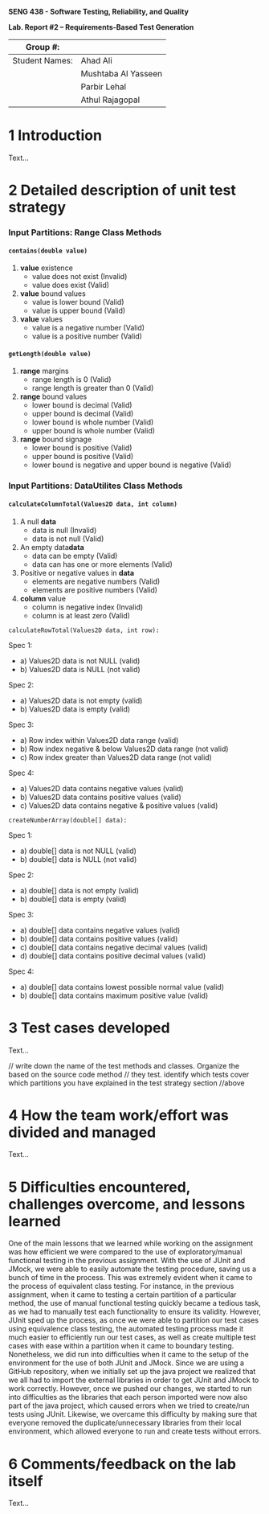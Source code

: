 **SENG 438 - Software Testing, Reliability, and Quality**

**Lab. Report \#2 – Requirements-Based Test Generation**

| Group \#:      |     |
| -------------- | --- |
| Student Names: |  Ahad Ali   |
|                |  Mushtaba Al Yasseen   |
|                |  Parbir Lehal   |
|                |  Athul Rajagopal   |

# 1 Introduction

Text…


# 2 Detailed description of unit test strategy

### Input Partitions: Range Class Methods

#### `contains(double value)` ####
1.	**value** existence
	-	value does not exist (Invalid)
	-	value does exist (Valid)
2. 	**value** bound values
	- 	value is lower bound (Valid)
	- 	value is upper bound (Valid)
3. 	**value** values
	-	value is a negative number (Valid)
	-	value is a positive number (Valid)

#### `getLength(double value)` ####
1.	**range** margins
	-	range length is 0 (Valid)
	-	range length is greater than 0 (Valid)
2. 	**range** bound values
	- 	lower bound is decimal (Valid)
	- 	upper bound is decimal (Valid)
	- 	lower bound is whole number (Valid)
	- 	upper bound is whole number (Valid)
3. 	**range** bound signage
	- 	lower bound is positive (Valid)
	- 	upper bound is positive (Valid)
	- 	lower bound is negative and upper bound is negative (Valid)


### Input Partitions: DataUtilites Class Methods

#### `calculateColumnTotal(Values2D data, int column)` ####
1.	A null **data** 
	-	data is null (Invalid)
	-	data is not null (Valid)
2. 	An empty data**data**
	-	data can be empty (Valid)
	-	data can has one or more elements (Valid)
3. 	Positive or negative values in **data**
	- 	elements are negative numbers (Valid)
	- 	elements are positive numbers (Valid)
4. 	**column** value 
	-	column is negative index (Invalid)
	-	column is at least zero (Valid)


```
calculateRowTotal(Values2D data, int row):
```

Spec 1:
* a) Values2D data is not NULL (valid)
* b) Values2D data is NULL (not valid)

Spec 2:
* a) Values2D data is not empty (valid)
* b) Values2D data is empty (valid)

Spec 3:
* a) Row index within Values2D data range (valid)
* b) Row index negative & below Values2D data range (not valid)
* c) Row index greater than Values2D data range (not valid)

Spec 4:
* a) Values2D data contains negative values (valid)
* b) Values2D data contains positive values (valid)
* c) Values2D data contains negative & positive values (valid)

```
createNumberArray(double[] data):
```
Spec 1:
* a) double[] data is not NULL (valid)
* b) double[] data is NULL (not valid)

Spec 2:
* a) double[] data is not empty (valid)
* b) double[] data is empty (valid)

Spec 3:
* a) double[] data contains negative values (valid)
* b) double[] data contains positive values (valid)
* c) double[] data contains negative decimal values (valid)
* d) double[] data contains positive decimal values (valid)

Spec 4:
* a) double[] data contains lowest possible normal value (valid)
* b) double[] data contains maximum positive value (valid)

# 3 Test cases developed

Text…

// write down the name of the test methods and classes. Organize the based on
the source code method // they test. identify which tests cover which partitions
you have explained in the test strategy section //above

# 4 How the team work/effort was divided and managed

Text…

# 5 Difficulties encountered, challenges overcome, and lessons learned

One of the main lessons that we learned while working on the assignment was how efficient we were compared to the use of exploratory/manual functional testing in the previous assignment. With the use of JUnit and JMock, we were able to easily automate the testing procedure, saving us a bunch of time in the process. This was extremely evident when it came to the process of equivalent class testing. For instance, in the previous assignment, when it came to testing a certain partition of a particular method, the use of manual functional testing quickly became a tedious task, as we had to manually test each functionality to ensure its validity. However, JUnit sped up the process, as once we were able to partition our test cases using equivalence class testing, the automated testing process made it much easier to efficiently run our test cases, as well as create multiple test cases with ease within a partition when it came to boundary testing. Nonetheless, we did run into difficulties when it came to the setup of the environment for the use of both JUnit and JMock. Since we are using a GitHub repository, when we initially set up the java project we realized that we all had to import the external libraries in order to get JUnit and JMock to work correctly. However, once we pushed our changes, we started to run into difficulties as the libraries that each person imported were now also part of the java project, which caused errors when we tried to create/run tests using JUnit. Likewise, we overcame this difficulty by making sure that everyone removed the duplicate/unnecessary libraries from their local environment, which allowed everyone to run and create tests without errors.

# 6 Comments/feedback on the lab itself

Text…
